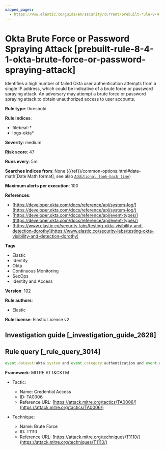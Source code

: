 ```yaml
---
mapped_pages:
  - https://www.elastic.co/guide/en/security/current/prebuilt-rule-8-4-1-okta-brute-force-or-password-spraying-attack.html
---
```


# Okta Brute Force or Password Spraying Attack [prebuilt-rule-8-4-1-okta-brute-force-or-password-spraying-attack]

Identifies a high number of failed Okta user authentication attempts from a single IP address, which could be indicative of a brute force or password spraying attack. An adversary may attempt a brute force or password spraying attack to obtain unauthorized access to user accounts.

**Rule type**: threshold

**Rule indices**:

* filebeat-*
* logs-okta*

**Severity**: medium

**Risk score**: 47

**Runs every**: 5m

**Searches indices from**: None ({{ref}}/common-options.html#date-math[Date Math format], see also [`Additional look-back time`](docs-content://solutions/security/detect-and-alert/create-detection-rule.md#rule-schedule))

**Maximum alerts per execution**: 100

**References**:

* [https://developer.okta.com/docs/reference/api/system-log/](https://developer.okta.com/docs/reference/api/system-log/)
* [https://developer.okta.com/docs/reference/api/event-types/](https://developer.okta.com/docs/reference/api/event-types/)
* [https://www.elastic.co/security-labs/testing-okta-visibility-and-detection-dorothy](https://www.elastic.co/security-labs/testing-okta-visibility-and-detection-dorothy)

**Tags**:

* Elastic
* Identity
* Okta
* Continuous Monitoring
* SecOps
* Identity and Access

**Version**: 102

**Rule authors**:

* Elastic

**Rule license**: Elastic License v2

## Investigation guide [_investigation_guide_2628]



## Rule query [_rule_query_3014]

```js
event.dataset:okta.system and event.category:authentication and event.outcome:failure
```

**Framework**: MITRE ATT&CKTM

* Tactic:

    * Name: Credential Access
    * ID: TA0006
    * Reference URL: [https://attack.mitre.org/tactics/TA0006/](https://attack.mitre.org/tactics/TA0006/)

* Technique:

    * Name: Brute Force
    * ID: T1110
    * Reference URL: [https://attack.mitre.org/techniques/T1110/](https://attack.mitre.org/techniques/T1110/)



